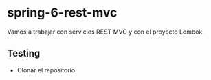 # spring-6-rest-mvc

Vamos a trabajar con servicios REST MVC y con el proyecto Lombok.

## Testing

- Clonar el repositorio
